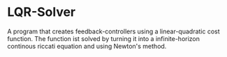 # LQR-Solver
A program that creates feedback-controllers using a linear-quadratic cost function. The function ist solved by turning it into a infinite-horizon continous riccati equation and using Newton's method.
